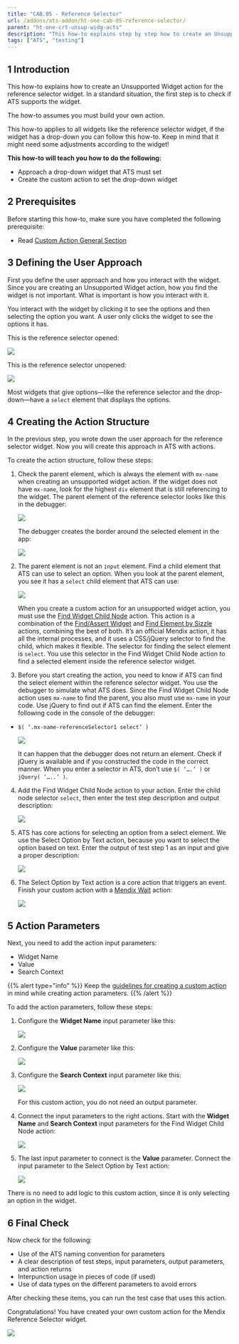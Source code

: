 ```yaml
---
title: "CAB.05 - Reference Selector"
url: /addons/ats-addon/ht-one-cab-05-reference-selector/
parent: "ht-one-crt-unsup-widg-acts"
description: "This how-to explains step by step how to create an Unsupported Widget action for the Mendix Reference Selector widget."
tags: ["ATS", "testing"]
---
```


## 1 Introduction

This how-to explains how to create an Unsupported Widget action for the reference selector widget. In a standard situation, the first step is to check if ATS supports the widget. 

The how-to assumes you must build your own action.

This how-to applies to all widgets like the reference selector widget, if the widget has a drop-down you can follow this how-to. Keep in mind that it might need some adjustments according to the widget!

**This how-to will teach you how to do the following:**

* Approach a drop-down widget that ATS must set
* Create the custom action to set the drop-down widget

## 2 Prerequisites

Before starting this how-to, make sure you have completed the following prerequisite:
 
* Read [Custom Action General Section](/addons/ats-addon/ht-one-custom-action-general/)

## 3 Defining the User Approach

First you define the user approach and how you interact with the widget. Since you are creating an Unsupported Widget action, how you find the widget is not important. What is important is how you interact with it.

You interact with the widget by clicking it to see the options and then selecting the option you want. A user only clicks the widget to see the options it has.

This is the reference selector opened:

![](/attachments/addons/ats-addon/ht/ht-one/ht-one-create-custom-actions/ht-one-crt-unsup-widg-acts/ht-one-cab-05-reference-selector/ref-selector-unopenend.png)

This is the reference selector unopened:

![](/attachments/addons/ats-addon/ht/ht-one/ht-one-create-custom-actions/ht-one-crt-unsup-widg-acts/ht-one-cab-05-reference-selector/ref-selector-openend.png)

Most widgets that give options—like the reference selector and the drop-down—have a `select` element that displays the options.

## 4 Creating the Action Structure

In the previous step, you wrote down the user approach for the reference selector widget. Now you will create this approach in ATS with actions.

To create the action structure, follow these steps:

1.  Check the parent element, which is always the element with `mx-name` when creating an unsupported widget action. If the widget does not have `mx-name`, look for the highest `div` element that is still referencing to the widget. The parent element of the reference selector looks like this in the debugger:

    ![](/attachments/addons/ats-addon/ht/ht-one/ht-one-create-custom-actions/ht-one-crt-unsup-widg-acts/ht-one-cab-05-reference-selector/ref-selector-parentelement.png)

    The debugger creates the border around the selected element in the app:

    ![](/attachments/addons/ats-addon/ht/ht-one/ht-one-create-custom-actions/ht-one-crt-unsup-widg-acts/ht-one-cab-05-reference-selector/ref-selector-parentelement-outlined.png)

2.  The parent element is not an `input` element. Find a child element that ATS can use to select an option. When you look at the parent element, you see it has a `select` child element that ATS can use:

    ![](/attachments/addons/ats-addon/ht/ht-one/ht-one-create-custom-actions/ht-one-crt-unsup-widg-acts/ht-one-cab-05-reference-selector/ref-selector-childelement-select.png)

    When you create a custom action for an unsupported widget action, you must use the [Find Widget Child Node](/addons/ats-addon/rg-one-find-widget-child-node/) action. This action is a combination of the [Find/Assert Widget](/addons/ats-addon/rg-one-findassert-widget/) and [Find Element by Sizzle](/addons/ats-addon/rg-one-find-element-by-sizzle/) actions, combining the best of both. It’s an official Mendix action, it has all the internal processes, and it uses a CSS/jQuery selector to find the child, which makes it flexible. The selector for finding the select element is `select`. You use this selector in the Find Widget Child Node action to find a selected element inside the reference selector widget.

3.  Before you start creating the action, you need to know if ATS can find the select element within the reference selector widget. You use the debugger to simulate what ATS does. Since the Find Widget Child Node action uses `mx-name` to find the parent, you also must use `mx-name` in your code. Use jQuery to find out if ATS can find the element. Enter the following code in the console of the debugger:
  * `$( ‘.mx-name-referenceSelector1 select’ )`

    ![](/attachments/addons/ats-addon/ht/ht-one/ht-one-create-custom-actions/ht-one-crt-unsup-widg-acts/ht-one-cab-05-reference-selector/ref-selector-childelement-select-selector.png)

    It can happen that the debugger does not return an element. Check if jQuery is available and if you constructed the code in the correct manner. When you enter a selector in ATS, don’t use `$( ‘….’ )` or `jQuery( ‘…..’ )`.

4.  Add the Find Widget Child Node action to your action. Enter the child node selector `select`, then enter the test step description and output description:

    ![](/attachments/addons/ats-addon/ht/ht-one/ht-one-create-custom-actions/ht-one-crt-unsup-widg-acts/ht-one-cab-05-reference-selector/ref-selector-findwidgetchildnode-action.png)

5.  ATS has core actions for selecting an option from a select element. We use the Select Option by Text action, because you want to select the option based on text. Enter the output of test step 1 as an input and give a proper description:

    ![](/attachments/addons/ats-addon/ht/ht-one/ht-one-create-custom-actions/ht-one-crt-unsup-widg-acts/ht-one-cab-05-reference-selector/ref-selector-selectoptionbytext-action.png)

6.  The Select Option by Text action is a core action that triggers an event. Finish your custom action with a [Mendix Wait](/addons/ats-addon/rg-one-mendix-wait/) action:

    ![](/attachments/addons/ats-addon/ht/ht-one/ht-one-create-custom-actions/ht-one-crt-unsup-widg-acts/ht-one-cab-05-reference-selector/ref-selector-mendixwait-action.png)

## 5 Action Parameters

Next, you need to add the action input parameters:

* Widget Name
* Value
* Search Context

{{% alert type="info" %}}
Keep the [guidelines for creating a custom action](/addons/ats-addon/ht-one-guidelines-custom-action/) in mind while creating action parameters. 
{{% /alert %}}

To add the action parameters, follow these steps:

1.  Configure the **Widget Name** input parameter like this:

    ![](/attachments/addons/ats-addon/ht/ht-one/ht-one-create-custom-actions/ht-one-crt-unsup-widg-acts/ht-one-cab-05-reference-selector/ref-selector-widgetname-inputparameter.png)

2.  Configure the **Value** parameter like this:

    ![](/attachments/addons/ats-addon/ht/ht-one/ht-one-create-custom-actions/ht-one-crt-unsup-widg-acts/ht-one-cab-05-reference-selector/ref-selector-value-inputparameter.png)

3.  Configure the **Search Context** input parameter like this:

    ![](/attachments/addons/ats-addon/ht/ht-one/ht-one-create-custom-actions/ht-one-crt-unsup-widg-acts/ht-one-cab-05-reference-selector/ref-selector-searchcontext-inputparameter.png)

    For this custom action, you do not need an output parameter.

4.  Connect the input parameters to the right actions. Start with the **Widget Name** and **Search Context** input parameters for the Find Widget Child Node action:

    ![](/attachments/addons/ats-addon/ht/ht-one/ht-one-create-custom-actions/ht-one-crt-unsup-widg-acts/ht-one-cab-05-reference-selector/ref-selector-findwidgetchildnode-inputparameters.png)

5.  The last input parameter to connect is the **Value** parameter. Connect the input parameter to the Select Option by Text action:

    ![](/attachments/addons/ats-addon/ht/ht-one/ht-one-create-custom-actions/ht-one-crt-unsup-widg-acts/ht-one-cab-05-reference-selector/ref-selector-selectoptionbytext-inputparameters.png)

There is no need to add logic to this custom action, since it is only selecting an option in the widget.

## 6 Final Check

Now check for the following:

* Use of the ATS naming convention for parameters
* A clear description of test steps, input parameters, output parameters, and action returns
* Interpunction usage in pieces of code (if used)
* Use of data types on the different parameters to avoid errors

After checking these items, you can run the test case that uses this action.

Congratulations! You have created your own custom action for the Mendix Reference Selector widget.

![](/attachments/addons/ats-addon/ht/ht-one/ht-one-create-custom-actions/ht-one-crt-unsup-widg-acts/ht-one-cab-05-reference-selector/ref-selector-finishedaction.png)
